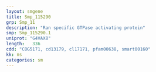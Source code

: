 ```yaml
---
layout: smgene
title: Smp_115290
grp: Smp_11
description: "Ran specific GTPase activating protein"
smp: Smp_115290.1
uniprot: "G4VAX8"
length:   336
cdd: "COG5171, cd13179, cl17171, pfam00638, smart00160"
kk: ns
categories: sm
---
```

